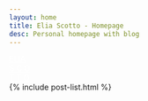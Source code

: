 ```yaml
---
layout: home
title: Elia Scotto - Homepage
desc: Personal homepage with blog
---
```


<div class="center">
  <a href="/" style="color: white;">
    <div class="main-title">
      <div aria-label="ELIA">
        <!-- <span class="char1" aria-hidden="true" style="opacity: 1;">E</span>
        <span class="char2" aria-hidden="true" style="opacity: 1;">L</span>
        <span class="char3" aria-hidden="true" style="opacity: 1;">I</span>
        <span class="char4" aria-hidden="true" style="opacity: 1;">A</span> -->
        ELIA
      </div>
      <div aria-label="SCO">
        <span class="char5" aria-hidden="true" style="opacity: 1;">S</span>
        <span class="char6" aria-hidden="true" style="opacity: 1;">C</span>
        <span class="char7" aria-hidden="true" style="opacity: 1;">O</span>
      </div>
      <div aria-label="TTO">
        <span class="char8" aria-hidden="true" style="opacity: 1;">T</span>
        <span class="char9" aria-hidden="true" style="opacity: 1;">T</span>
        <span class="char10" aria-hidden="true" style="opacity: 1;">O</span>
      </div>
    </div>
  </a>

  <div class="center-content">
    {% include post-list.html %}
  </div>
</div>
